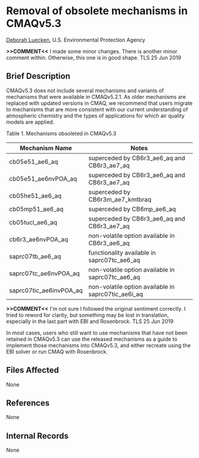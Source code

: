 # Removal of obsolete mechanisms in CMAQv5.3

[Deborah Luecken](mailto:luecken.deborah@epa.gov), U.S. Environmental Protection Agency

**>>COMMENT<<** I made some minor changes.  There is another minor comment within.  Otherwise, this one is in good shape.  TLS 25 Jun 2019

## Brief Description

CMAQv5.3 does not include several mechanisms and variants of mechanisms that were available in CMAQv5.2.1. As older mechanisms are replaced with updated versions in CMAQ, we recommend that users migrate to mechanisms that are more consistent with our current understanding of atmospheric chemistry and the types of applications for which air quality models are applied.  

Table 1. Mechanisms obsoleted in CMAQv5.3 

|Mechanism Name| Notes |                                  
| ----------------------- | ------------------------------------------------------- |
|cb05e51_ae6_aq | superceded by CB6r3_ae6_aq and CB6r3_ae7_aq |
|cb05e51_ae6nvPOA_aq | superceded by CB6r3_ae6_aq and CB6r3_ae7_aq |
|cb05he51_ae6_aq | superceded by CB6r3m_ae7_kmtbraq |
|cb05mp51_ae6_aq | superceded by CB6mp_ae6_aq |
|cb05tucl_ae6_aq | superceded by CB6r3_ae6_aq and CB6r3_ae7_aq|
|cb6r3_ae6nvPOA_aq | non-volatile option available in CB6r3_ae6_aq |
|saprc07tb_ae6_aq | functionality available in saprc07tc_ae6_aq|
|saprc07tc_ae6nvPOA_aq | non-volatile option available  in saprc07tc_ae6_aq|
|saprc07tic_ae6invPOA_aq | non-volatile option available in saprc07tic_ae6i_aq|

**>>COMMENT<<** I'm not sure I followed the original sentiment correctly.  I tried to reword for clarity, but something may be lost in translation, especially in the last part with EBI and Rosenbrock.  TLS 25 Jun 2019

In most cases, users who still want to use mechanisms that have not been retained in CMAQv5.3 can use the released mechanisms as a guide to implement those mechanisms into CMAQv5.3, and either recreate using the EBI solver or run CMAQ with Rosenbrock.  

## Files Affected
None

## References
None

## Internal Records
None



